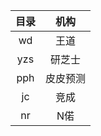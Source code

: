 | 目录 |   机构   |
| :--: | :------: |
|  wd  |   王道   |
| yzs |  研芝士  |
| pph | 皮皮预测 |
|  jc  |   竞成   |
| nr | N偌 |
